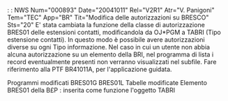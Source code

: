  :  : NWS Num="000893" Date="20041011" Rel="V2R1" Atr="V. Panigoni" Tem="TEC" App="BR" Tit="Modifica delle autorizzazioni su BRESCO" Sts="20"
E' stata cambiata la funzione della classe di autorizzazione BRES01 delle estensioni contatti, modificandola da OJ*PGM a TABRI (Tipo estensione contatti).
In questo modo è possibile avere autorizzazioni diverse su ogni Tipo informazione.
Nel caso in cui un utente non abbia alcuna autorizzazione su un elemento della BRI, nel programma di lista i record eventualmente presenti non verranno visualizzati nel subfile.
Fare riferimento alla PTF BR41011A, per l'applicazione guidata.

Programmi modificati
BRES01G
BRES01L
Tabelle modificate
Elemento BRES01 della B£P :  inserita come funzione l'oggetto TABRI
